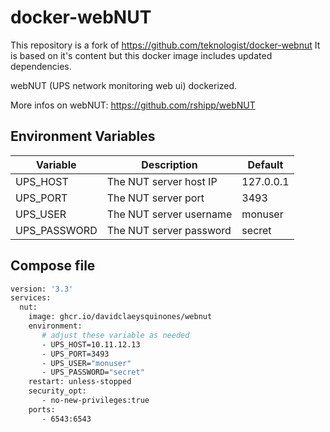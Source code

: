 # docker-webNUT

This repository is a fork of https://github.com/teknologist/docker-webnut
It is based on it's content but this docker image includes updated dependencies.

webNUT (UPS network monitoring web ui) dockerized.

More infos on webNUT:  https://github.com/rshipp/webNUT

## Environment Variables

| Variable                      | Description                                                                | Default                          |
|-------------------------------|----------------------------------------------------------------------------|----------------------------------|
| UPS_HOST                      | The NUT server host IP                                                     | 127.0.0.1                        |            
| UPS_PORT                      | The NUT server port                                                        | 3493                             |
| UPS_USER                      | The NUT server username                                                    | monuser                          |
| UPS_PASSWORD                  | The NUT server  password                                                   | secret                           |

## Compose file

```sh
version: '3.3'
services:
  nut:
    image: ghcr.io/davidclaeysquinones/webnut
    environment:
       # adjust these variable as needed
       - UPS_HOST=10.11.12.13 
       - UPS_PORT=3493
       - UPS_USER="monuser"
       - UPS_PASSWORD="secret"
    restart: unless-stopped
    security_opt:
       - no-new-privileges:true
    ports:
       - 6543:6543
```


